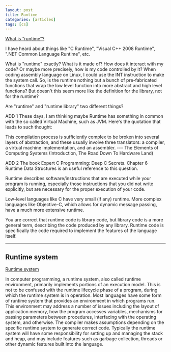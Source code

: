 ```yaml
---
layout: post
title: Runtime
categories: [articles]
tags: [cs]
---
```


[What is “runtime”?](https://stackoverflow.com/a/3900574)

I have heard about things like "C Runtime", "Visual C++ 2008 Runtime", ".NET Common Language Runtime", etc.

What is "runtime" exactly?
What is it made of?
How does it interact with my code? Or maybe more precisely, how is my code controlled by it?
When coding assembly language on Linux, I could use the INT instruction to make the system call. So, is the runtime nothing but a bunch of pre-fabricated functions that wrap the low level function into more abstract and high level functions? But doesn't this seem more like the definition for the library, not for the runtime?

Are "runtime" and "runtime library" two different things?

ADD 1
These days, I am thinking maybe Runtime has something in common with the so called Virtual Machine, such as JVM. Here's the quotation that leads to such thought:

This compilation process is sufficiently complex to be broken into several layers of abstraction, and these usually involve three translators: a compiler, a virtual machine implementation, and an assembler. --- The Elements of Computing Systems (Introduction, The Road Down To Hardware Land)

ADD 2
The book Expert C Programming: Deep C Secrets. Chapter 6 Runtime Data Structures is an useful reference to this question.

<!--more-->

Runtime describes software/instructions that are executed while your program is running, especially those instructions that you did not write explicitly, but are necessary for the proper execution of your code.

Low-level languages like C have very small (if any) runtime. More complex languages like Objective-C, which allows for dynamic message passing, have a much more extensive runtime.

You are correct that runtime code is library code, but library code is a more general term, describing the code produced by any library. Runtime code is specifically the code required to implement the features of the language itself.

---

## Runtime system

[Runtime system](https://en.wikipedia.org/wiki/Runtime_system)

In computer programming, a runtime system, also called runtime environment, primarily implements portions of an execution model. This is not to be confused with the runtime lifecycle phase of a program, during which the runtime system is in operation. Most languages have some form of runtime system that provides an environment in which programs run. This environment may address a number of issues including the layout of application memory, how the program accesses variables, mechanisms for passing parameters between procedures, interfacing with the operating system, and otherwise. The compiler makes assumptions depending on the specific runtime system to generate correct code. Typically the runtime system will have some responsibility for setting up and managing the stack and heap, and may include features such as garbage collection, threads or other dynamic features built into the language.